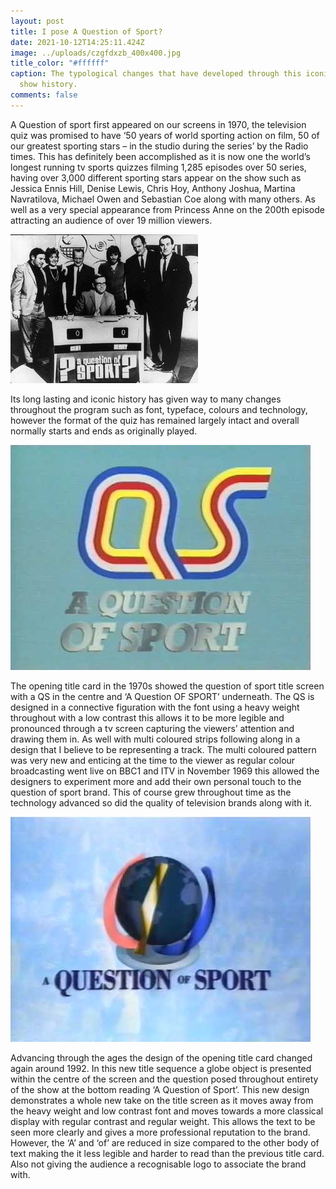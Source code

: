 ```yaml
---
layout: post
title: I pose A Question of Sport?
date: 2021-10-12T14:25:11.424Z
image: ../uploads/czgfdxzb_400x400.jpg
title_color: "#ffffff"
caption: The typological changes that have developed through this iconic sports
  show history.
comments: false
---
```

A Question of sport first appeared on our screens in 1970, the television quiz was promised to
have ‘50 years of world sporting action on film, 50 of our greatest sporting stars – in the
studio during the series’ by the Radio times. This has definitely been accomplished as it is
now one the world’s longest running tv sports quizzes filming 1,285 episodes over 50 series,
having over 3,000 different sporting stars appear on the show such as Jessica Ennis Hill,
Denise Lewis, Chris Hoy, Anthony Joshua, Martina Navratilova, Michael Owen and Sebastian
Coe along with many others. As well as a very special appearance from Princess Anne on the
200th episode attracting an audience of over 19 million viewers.

![](../uploads/unnamed.jpg)

Its long lasting and iconic history has given way to many changes throughout the program
such as font, typeface, colours and technology, however the format of the quiz has
remained largely intact and overall normally starts and ends as originally played.

![](../uploads/hqdefault.jpg)

The opening title card in the 1970s showed the question of sport title screen with a QS in
the centre and ‘A Question OF SPORT’ underneath. The QS is designed in a connective
figuration with the font using a heavy weight throughout with a low contrast this allows it to
be more legible and pronounced through a tv screen capturing the viewers’ attention and
drawing them in. As well with multi coloured strips following along in a design that I believe
to be representing a track. The multi coloured pattern was very new and enticing at the
time to the viewer as regular colour broadcasting went live on BBC1 and ITV in November
1969 this allowed the designers to experiment more and add their own personal touch to
the question of sport brand. This of course grew throughout time as the technology
advanced so did the quality of television brands along with it.

![](../uploads/hqdefault-2.jpg)

Advancing through the ages the design of the opening title card changed again around 1992.
In this new title sequence a globe object is presented within the centre of the screen and
the question posed throughout entirety of the show at the bottom reading ‘A Question of
Sport’. This new design demonstrates a whole new take on the title screen as it moves away
from the heavy weight and low contrast font and moves towards a more classical display
with regular contrast and regular weight. This allows the text to be seen more clearly and
gives a more professional reputation to the brand. However, the ‘A’ and ‘of’ are reduced in
size compared to the other body of text making the it less legible and harder to read than
the previous title card. Also not giving the audience a recognisable logo to associate the
brand with.